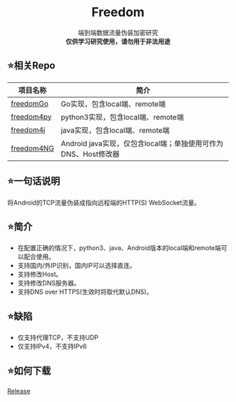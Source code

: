 ﻿<h1 align="center">  
    <strong>
        Freedom
    </strong>
</h1>
<p align="center">
    端到端数据流量伪装加密研究
  <br/>
    <strong>仅供学习研究使用，请勿用于非法用途</strong>
</p>


## :star:相关Repo
| 项目名称  | 简介 | 
| ------------- | ------------- |   
| [freedomGo](https://github.com/nICEnnnnnnnLee/freedomGo)  |  Go实现，包含local端、remote端  | 
| [freedom4py](https://github.com/nICEnnnnnnnLee/freedom4py)  |  python3实现，包含local端、remote端  | 
| [freedom4j](https://github.com/nICEnnnnnnnLee/freedom4j)  |  java实现，包含local端、remote端  | 
| [freedom4NG](https://github.com/nICEnnnnnnnLee/freedom4NG)  | Android java实现，仅包含local端；单独使用可作为DNS、Host修改器 | 
 




## :star:一句话说明  
将Android的TCP流量伪装成指向远程端的HTTP(S) WebSocket流量。

## :star:简介  
+ 在配置正确的情况下，python3、java、Android版本的local端和remote端可以配合使用。  
+ 支持国内/外IP识别，国内IP可以选择直连。  
+ 支持修改Host。  
+ 支持修改DNS服务器。  
+ 支持DNS over HTTPS(生效时将取代默认DNS)。

## :star:缺陷  
+ 仅支持代理TCP，不支持UDP
+ 仅支持IPv4，不支持IPv6

## :star:如何下载  
[Release](https://github.com/nICEnnnnnnnLee/freedom4NG/releases)  

